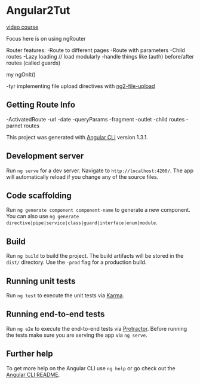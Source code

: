 # Angular2Tut

[video course](https://scotch.io/courses/routing-angular-2-applications/getting-started)

Focus here is on using ngRouter

Router features:
-Route to different pages
-Route with parameters
-Child routes
-Lazy loading // load modularly
-handle things like (auth) before/after routes (called guards)

my ngOnIt()

-tyr implementing file upload directives with [ng2-file-upload](http://valor-software.com/ng2-file-upload/)

## Getting Route Info

-ActivatedRoute
-url
-date
-queryParams
-fragment
-outlet
-child routes
-parnet routes

This project was generated with [Angular CLI](https://github.com/angular/angular-cli) version 1.3.1.

## Development server

Run `ng serve` for a dev server. Navigate to `http://localhost:4200/`. The app will automatically reload if you change any of the source files.

## Code scaffolding

Run `ng generate component component-name` to generate a new component. You can also use `ng generate directive|pipe|service|class|guard|interface|enum|module`.

## Build

Run `ng build` to build the project. The build artifacts will be stored in the `dist/` directory. Use the `-prod` flag for a production build.

## Running unit tests

Run `ng test` to execute the unit tests via [Karma](https://karma-runner.github.io).

## Running end-to-end tests

Run `ng e2e` to execute the end-to-end tests via [Protractor](http://www.protractortest.org/).
Before running the tests make sure you are serving the app via `ng serve`.

## Further help

To get more help on the Angular CLI use `ng help` or go check out the [Angular CLI README](https://github.com/angular/angular-cli/blob/master/README.md).
